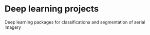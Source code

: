 # Deep learning projects
Deep learning packages for classificationa and segmentation of aerial imagery
